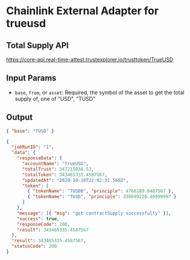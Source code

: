 # Chainlink External Adapter for trueusd

## Total Supply API

https://core-api.real-time-attest.trustexplorer.io/trusttoken/TrueUSD

## Input Params

- `base`, `from`, or `asset`: Required, the symbol of the asset to get the total supply of, one of "USD", "TUSD"

## Output

```json
{ "base": "TUSD" }
```

```json
{
  "jobRunID": "1",
  "data": {
    "responseData": {
      "accountName": "TrueUSD",
      "totalTrust": 347215038.53,
      "totalToken": 343465335.4587567,
      "updatedAt": "2020-10-16T22:02:31.560Z",
      "token": [
        { "tokenName": "TUSDB", "principle": 4766109.0487567 },
        { "tokenName": "TUSD", "principle": 338699226.40999997 }
      ]
    },
    "message": [{ "msg": "get contractSupply successfully" }],
    "success": true,
    "responseCode": 200,
    "result": 343465335.4587567
  },
  "result": 343465335.4587567,
  "statusCode": 200
}
```
